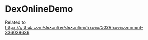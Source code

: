 # DexOnlineDemo

Related to https://github.com/dexonline/dexonline/issues/562#issuecomment-336039636.
